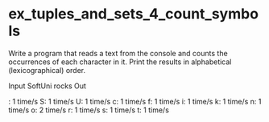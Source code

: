 # ex_tuples_and_sets_4_count_symbols
Write a program that reads a text from the console and counts the occurrences of each character in it. Print the results in alphabetical (lexicographical) order. 

Input
SoftUni rocks
Out

 : 1 time/s
S: 1 time/s
U: 1 time/s
c: 1 time/s
f: 1 time/s
i: 1 time/s
k: 1 time/s
n: 1 time/s
o: 2 time/s
r: 1 time/s
s: 1 time/s
t: 1 time/s
